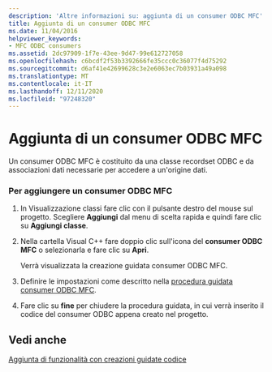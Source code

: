 ```yaml
---
description: 'Altre informazioni su: aggiunta di un consumer ODBC MFC'
title: Aggiunta di un consumer ODBC MFC
ms.date: 11/04/2016
helpviewer_keywords:
- MFC ODBC consumers
ms.assetid: 2dc97909-1f7e-43ee-9d47-99e612727058
ms.openlocfilehash: c6bcdf2f53b3392666fe35ccc0c36077f4d75292
ms.sourcegitcommit: d6af41e42699628c3e2e6063ec7b03931a49a098
ms.translationtype: MT
ms.contentlocale: it-IT
ms.lasthandoff: 12/11/2020
ms.locfileid: "97248320"
---
```

# <a name="adding-an-mfc-odbc-consumer"></a>Aggiunta di un consumer ODBC MFC

Un consumer ODBC MFC è costituito da una classe recordset ODBC e da associazioni dati necessarie per accedere a un'origine dati.

### <a name="to-add-an-mfc-odbc-consumer"></a>Per aggiungere un consumer ODBC MFC

1. In Visualizzazione classi fare clic con il pulsante destro del mouse sul progetto. Scegliere **Aggiungi** dal menu di scelta rapida e quindi fare clic su **Aggiungi classe**.

1. Nella cartella Visual C++ fare doppio clic sull'icona del **consumer ODBC MFC** o selezionarla e fare clic su **Apri**.

   Verrà visualizzata la creazione guidata consumer ODBC MFC.

1. Definire le impostazioni come descritto nella [procedura guidata consumer ODBC MFC](../../mfc/reference/mfc-odbc-consumer-wizard.md).

1. Fare clic su **fine** per chiudere la procedura guidata, in cui verrà inserito il codice del consumer ODBC appena creato nel progetto.

## <a name="see-also"></a>Vedi anche

[Aggiunta di funzionalità con creazioni guidate codice](../../ide/adding-functionality-with-code-wizards-cpp.md)
